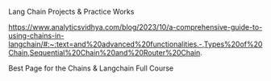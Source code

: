 Lang Chain Projects & Practice Works

 https://www.analyticsvidhya.com/blog/2023/10/a-comprehensive-guide-to-using-chains-in-langchain/#:~:text=and%20advanced%20functionalities.-,Types%20of%20Chain,Sequential%20Chain%20and%20Router%20Chain.

Best Page for the Chains & Langchain Full Course
